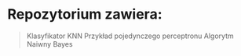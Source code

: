 # Repozytorium zawiera:
> Klasyfikator KNN
> Przykład pojedynczego perceptronu
> Algorytm Naiwny Bayes

